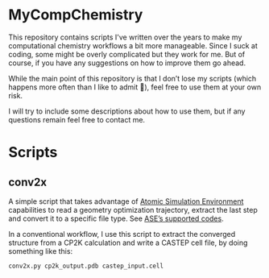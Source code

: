 # MyCompChemistry
This repository contains scripts I've written over the years to make my computational chemistry workflows a bit more manageable. Since I suck at coding, some might be overly complicated but they work for me. But of course, if you have any suggestions on how to improve them go ahead.

While the main point of this repository is that I don’t lose my scripts (which happens more often than I like to admit 🤦), feel free to use them at your own risk.

I will try to include some descriptions about how to use them, but if any questions remain feel free to contact me.

# Scripts
## conv2x
A simple script that takes advantage of [Atomic Simulation Environment](https://wiki.fysik.dtu.dk/ase/) capabilities to read a geometry optimization trajectory, extract the last step and convert it to a specific file type. See [ASE’s supported codes](https://wiki.fysik.dtu.dk/ase/ase/io/io.html).

In a conventional workflow, I use this script to extract the converged structure from a CP2K calculation and write a CASTEP cell file, by doing something like this:

```
conv2x.py cp2k_output.pdb castep_input.cell
```


